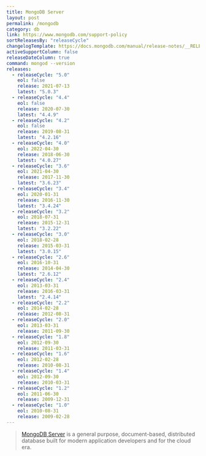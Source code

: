 ```yaml
---
title: MongoDB Server
layout: post
permalink: /mongodb
category: db
link: https://www.mongodb.com/support-policy
sortReleasesBy: "releaseCycle"
changelogTemplate: https://docs.mongodb.com/manual/release-notes/__RELEASE_CYCLE__
activeSupportColumn: false
releaseDateColumn: true
command: mongod --version
releases:
  - releaseCycle: "5.0"
    eol: false
    release: 2021-07-13
    latest: "5.0.3"
  - releaseCycle: "4.4"
    eol: false
    release: 2020-07-30
    latest: "4.4.9"
  - releaseCycle: "4.2"
    eol: false
    release: 2019-08-31
    latest: "4.2.16"
  - releaseCycle: "4.0"
    eol: 2022-04-30
    release: 2018-06-30
    latest: "4.0.27"
  - releaseCycle: "3.6"
    eol: 2021-04-30
    release: 2017-11-30
    latest: "3.6.23"
  - releaseCycle: "3.4"
    eol: 2020-01-31
    release: 2016-11-30
    latest: "3.4.24"
  - releaseCycle: "3.2"
    eol: 2018-07-31
    release: 2015-12-31
    latest: "3.2.22"
  - releaseCycle: "3.0"
    eol: 2018-02-28
    release: 2015-03-31
    latest: "3.0.15"
  - releaseCycle: "2.6"
    eol: 2016-10-31
    release: 2014-04-30
    latest: "2.6.12"
  - releaseCycle: "2.4"
    eol: 2013-03-31
    release: 2016-03-31
    latest: "2.4.14"
  - releaseCycle: "2.2"
    eol: 2014-02-28
    release: 2012-08-31
  - releaseCycle: "2.0"
    eol: 2013-03-31
    release: 2011-09-30
  - releaseCycle: "1.8"
    eol: 2012-09-30
    release: 2011-03-31
  - releaseCycle: "1.6"
    eol: 2012-02-28
    release: 2010-08-31
  - releaseCycle: "1.4"
    eol: 2012-09-30
    release: 2010-03-31
  - releaseCycle: "1.2"
    eol: 2011-06-30
    release: 2009-12-31
  - releaseCycle: "1.0"
    eol: 2010-08-31
    release: 2009-02-28
---
```

> [MongoDB Server](https://www.mongodb.com/) is a general purpose, document-based, distributed database built for modern application developers and for the cloud era.
